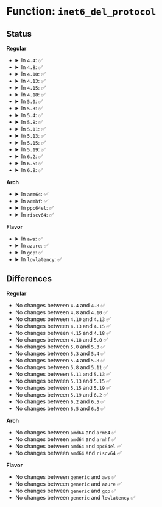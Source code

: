 # Function: <code>inet6_del_protocol</code>

## Status
<b>Regular</b>
<ul>
<li>
<details>
<summary>In <code>4.4</code>: ✅</summary>

```c
int inet6_del_protocol(const struct inet6_protocol *prot, unsigned char protocol);
```

**Collision:** Unique Global

**Inline:** No

**Transformation:** False

**Instances:**

```
In net/ipv6/protocol.c (ffffffff81800a10)
Location: net/ipv6/protocol.c:39
Inline: False
Direct callers:
  - net/ipv6/udp.c:udpv6_init
  - net/ipv6/udp.c:udpv6_exit
  - net/ipv6/udplite.c:udplitev6_init
  - net/ipv6/udplite.c:udplitev6_exit
  - net/ipv6/icmp.c:icmpv6_init
  - net/ipv6/icmp.c:icmpv6_cleanup
  - net/ipv6/reassembly.c:ipv6_frag_init
  - net/ipv6/reassembly.c:ipv6_frag_exit
  - net/ipv6/tcp_ipv6.c:tcpv6_init
  - net/ipv6/tcp_ipv6.c:tcpv6_exit
  - net/ipv6/exthdrs.c:ipv6_exthdrs_init
  - net/ipv6/exthdrs.c:ipv6_exthdrs_init
  - net/ipv6/exthdrs.c:ipv6_exthdrs_exit
  - net/ipv6/exthdrs.c:ipv6_exthdrs_exit
  - net/ipv6/exthdrs.c:ipv6_exthdrs_exit
  - net/ipv6/ip6mr.c:ip6_mr_cleanup
  - net/ipv6/xfrm6_protocol.c:xfrm6_protocol_deregister
```
**Symbols:**

```
ffffffff81800a10-ffffffff81800a49: inet6_del_protocol (STB_GLOBAL)
```
</details>
</li>
<li>
<details>
<summary>In <code>4.8</code>: ✅</summary>

```c
int inet6_del_protocol(const struct inet6_protocol *prot, unsigned char protocol);
```

**Collision:** Unique Global

**Inline:** No

**Transformation:** False

**Instances:**

```
In net/ipv6/protocol.c (ffffffff81872130)
Location: net/ipv6/protocol.c:39
Inline: False
Direct callers:
  - net/ipv6/udp.c:udpv6_exit
  - net/ipv6/udp.c:udpv6_init
  - net/ipv6/udplite.c:udplitev6_exit
  - net/ipv6/udplite.c:udplitev6_init
  - net/ipv6/icmp.c:icmpv6_cleanup
  - net/ipv6/icmp.c:icmpv6_init
  - net/ipv6/reassembly.c:ipv6_frag_exit
  - net/ipv6/reassembly.c:ipv6_frag_init
  - net/ipv6/tcp_ipv6.c:tcpv6_exit
  - net/ipv6/tcp_ipv6.c:tcpv6_init
  - net/ipv6/exthdrs.c:ipv6_exthdrs_exit
  - net/ipv6/exthdrs.c:ipv6_exthdrs_exit
  - net/ipv6/exthdrs.c:ipv6_exthdrs_exit
  - net/ipv6/exthdrs.c:ipv6_exthdrs_init
  - net/ipv6/exthdrs.c:ipv6_exthdrs_init
  - net/ipv6/ip6mr.c:ip6_mr_cleanup
  - net/ipv6/xfrm6_protocol.c:xfrm6_protocol_deregister
```
**Symbols:**

```
ffffffff81872130-ffffffff81872169: inet6_del_protocol (STB_GLOBAL)
```
</details>
</li>
<li>
<details>
<summary>In <code>4.10</code>: ✅</summary>

```c
int inet6_del_protocol(const struct inet6_protocol *prot, unsigned char protocol);
```

**Collision:** Unique Global

**Inline:** No

**Transformation:** False

**Instances:**

```
In net/ipv6/protocol.c (ffffffff818a6710)
Location: net/ipv6/protocol.c:39
Inline: False
Direct callers:
  - net/ipv6/udp.c:udpv6_exit
  - net/ipv6/udp.c:udpv6_init
  - net/ipv6/udplite.c:udplitev6_exit
  - net/ipv6/udplite.c:udplitev6_init
  - net/ipv6/icmp.c:icmpv6_cleanup
  - net/ipv6/icmp.c:icmpv6_init
  - net/ipv6/reassembly.c:ipv6_frag_exit
  - net/ipv6/reassembly.c:ipv6_frag_init
  - net/ipv6/tcp_ipv6.c:tcpv6_exit
  - net/ipv6/tcp_ipv6.c:tcpv6_init
  - net/ipv6/exthdrs.c:ipv6_exthdrs_exit
  - net/ipv6/exthdrs.c:ipv6_exthdrs_exit
  - net/ipv6/exthdrs.c:ipv6_exthdrs_exit
  - net/ipv6/exthdrs.c:ipv6_exthdrs_init
  - net/ipv6/exthdrs.c:ipv6_exthdrs_init
  - net/ipv6/ip6mr.c:ip6_mr_cleanup
  - net/ipv6/xfrm6_protocol.c:xfrm6_protocol_deregister
```
**Symbols:**

```
ffffffff818a6710-ffffffff818a6749: inet6_del_protocol (STB_GLOBAL)
```
</details>
</li>
<li>
<details>
<summary>In <code>4.13</code>: ✅</summary>

```c
int inet6_del_protocol(const struct inet6_protocol *prot, unsigned char protocol);
```

**Collision:** Unique Global

**Inline:** No

**Transformation:** False

**Instances:**

```
In net/ipv6/protocol.c (ffffffff818cd170)
Location: net/ipv6/protocol.c:39
Inline: False
Direct callers:
  - net/ipv6/udp.c:udpv6_exit
  - net/ipv6/udp.c:udpv6_init
  - net/ipv6/udplite.c:udplitev6_exit
  - net/ipv6/udplite.c:udplitev6_init
  - net/ipv6/icmp.c:icmpv6_cleanup
  - net/ipv6/icmp.c:icmpv6_init
  - net/ipv6/reassembly.c:ipv6_frag_exit
  - net/ipv6/reassembly.c:ipv6_frag_init
  - net/ipv6/tcp_ipv6.c:tcpv6_exit
  - net/ipv6/tcp_ipv6.c:tcpv6_init
  - net/ipv6/exthdrs.c:ipv6_exthdrs_exit
  - net/ipv6/exthdrs.c:ipv6_exthdrs_exit
  - net/ipv6/exthdrs.c:ipv6_exthdrs_exit
  - net/ipv6/exthdrs.c:ipv6_exthdrs_init
  - net/ipv6/exthdrs.c:ipv6_exthdrs_init
  - net/ipv6/ip6mr.c:ip6_mr_cleanup
  - net/ipv6/xfrm6_protocol.c:xfrm6_protocol_deregister
```
**Symbols:**

```
ffffffff818cd170-ffffffff818cd1a9: inet6_del_protocol (STB_GLOBAL)
```
</details>
</li>
<li>
<details>
<summary>In <code>4.15</code>: ✅</summary>

```c
int inet6_del_protocol(const struct inet6_protocol *prot, unsigned char protocol);
```

**Collision:** Unique Global

**Inline:** No

**Transformation:** False

**Instances:**

```
In net/ipv6/protocol.c (ffffffff81951f50)
Location: net/ipv6/protocol.c:39
Inline: False
Direct callers:
  - net/ipv6/udp.c:udpv6_exit
  - net/ipv6/udp.c:udpv6_init
  - net/ipv6/udplite.c:udplitev6_exit
  - net/ipv6/udplite.c:udplitev6_init
  - net/ipv6/icmp.c:icmpv6_cleanup
  - net/ipv6/icmp.c:icmpv6_init
  - net/ipv6/reassembly.c:ipv6_frag_exit
  - net/ipv6/reassembly.c:ipv6_frag_init
  - net/ipv6/tcp_ipv6.c:tcpv6_exit
  - net/ipv6/tcp_ipv6.c:tcpv6_init
  - net/ipv6/exthdrs.c:ipv6_exthdrs_exit
  - net/ipv6/exthdrs.c:ipv6_exthdrs_exit
  - net/ipv6/exthdrs.c:ipv6_exthdrs_exit
  - net/ipv6/exthdrs.c:ipv6_exthdrs_init
  - net/ipv6/exthdrs.c:ipv6_exthdrs_init
  - net/ipv6/ip6mr.c:ip6_mr_cleanup
  - net/ipv6/xfrm6_protocol.c:xfrm6_protocol_deregister
```
**Symbols:**

```
ffffffff81951f50-ffffffff81951f89: inet6_del_protocol (STB_GLOBAL)
```
</details>
</li>
<li>
<details>
<summary>In <code>4.18</code>: ✅</summary>

```c
int inet6_del_protocol(const struct inet6_protocol *prot, unsigned char protocol);
```

**Collision:** Unique Global

**Inline:** No

**Transformation:** False

**Instances:**

```
In net/ipv6/protocol.c (ffffffff819ab4d0)
Location: net/ipv6/protocol.c:39
Inline: False
Direct callers:
  - net/ipv6/udp.c:udpv6_exit
  - net/ipv6/udp.c:udpv6_init
  - net/ipv6/udplite.c:udplitev6_exit
  - net/ipv6/udplite.c:udplitev6_init
  - net/ipv6/icmp.c:icmpv6_cleanup
  - net/ipv6/icmp.c:icmpv6_init
  - net/ipv6/reassembly.c:ipv6_frag_exit
  - net/ipv6/reassembly.c:ipv6_frag_init
  - net/ipv6/tcp_ipv6.c:tcpv6_exit
  - net/ipv6/tcp_ipv6.c:tcpv6_init
  - net/ipv6/exthdrs.c:ipv6_exthdrs_exit
  - net/ipv6/exthdrs.c:ipv6_exthdrs_exit
  - net/ipv6/exthdrs.c:ipv6_exthdrs_exit
  - net/ipv6/exthdrs.c:ipv6_exthdrs_init
  - net/ipv6/exthdrs.c:ipv6_exthdrs_init
  - net/ipv6/ip6mr.c:ip6_mr_cleanup
  - net/ipv6/ip6mr.c:ip6_mr_init
  - net/ipv6/xfrm6_protocol.c:xfrm6_protocol_deregister
```
**Symbols:**

```
ffffffff819ab4d0-ffffffff819ab509: inet6_del_protocol (STB_GLOBAL)
```
</details>
</li>
<li>
<details>
<summary>In <code>5.0</code>: ✅</summary>

```c
int inet6_del_protocol(const struct inet6_protocol *prot, unsigned char protocol);
```

**Collision:** Unique Global

**Inline:** No

**Transformation:** False

**Instances:**

```
In net/ipv6/protocol.c (ffffffff819e1ff0)
Location: net/ipv6/protocol.c:39
Inline: False
Direct callers:
  - net/ipv6/udp.c:udpv6_exit
  - net/ipv6/udp.c:udpv6_init
  - net/ipv6/udplite.c:udplitev6_exit
  - net/ipv6/udplite.c:udplitev6_init
  - net/ipv6/icmp.c:icmpv6_cleanup
  - net/ipv6/icmp.c:icmpv6_init
  - net/ipv6/reassembly.c:ipv6_frag_exit
  - net/ipv6/reassembly.c:ipv6_frag_init
  - net/ipv6/tcp_ipv6.c:tcpv6_exit
  - net/ipv6/tcp_ipv6.c:tcpv6_init
  - net/ipv6/exthdrs.c:ipv6_exthdrs_exit
  - net/ipv6/exthdrs.c:ipv6_exthdrs_exit
  - net/ipv6/exthdrs.c:ipv6_exthdrs_exit
  - net/ipv6/exthdrs.c:ipv6_exthdrs_init
  - net/ipv6/exthdrs.c:ipv6_exthdrs_init
  - net/ipv6/ip6mr.c:ip6_mr_cleanup
  - net/ipv6/ip6mr.c:ip6_mr_init
  - net/ipv6/xfrm6_protocol.c:xfrm6_protocol_deregister
```
**Symbols:**

```
ffffffff819e1ff0-ffffffff819e2029: inet6_del_protocol (STB_GLOBAL)
```
</details>
</li>
<li>
<details>
<summary>In <code>5.3</code>: ✅</summary>

```c
int inet6_del_protocol(const struct inet6_protocol *prot, unsigned char protocol);
```

**Collision:** Unique Global

**Inline:** No

**Transformation:** False

**Instances:**

```
In net/ipv6/protocol.c (ffffffff81a50c80)
Location: net/ipv6/protocol.c:35
Inline: False
Direct callers:
  - net/ipv6/udp.c:udpv6_exit
  - net/ipv6/udp.c:udpv6_init
  - net/ipv6/udplite.c:udplitev6_exit
  - net/ipv6/udplite.c:udplitev6_init
  - net/ipv6/icmp.c:icmpv6_cleanup
  - net/ipv6/icmp.c:icmpv6_init
  - net/ipv6/reassembly.c:ipv6_frag_exit
  - net/ipv6/reassembly.c:ipv6_frag_init
  - net/ipv6/tcp_ipv6.c:tcpv6_exit
  - net/ipv6/tcp_ipv6.c:tcpv6_init
  - net/ipv6/exthdrs.c:ipv6_exthdrs_exit
  - net/ipv6/exthdrs.c:ipv6_exthdrs_exit
  - net/ipv6/exthdrs.c:ipv6_exthdrs_exit
  - net/ipv6/exthdrs.c:ipv6_exthdrs_init
  - net/ipv6/exthdrs.c:ipv6_exthdrs_init
  - net/ipv6/ip6mr.c:ip6_mr_cleanup
  - net/ipv6/ip6mr.c:ip6_mr_init
  - net/ipv6/xfrm6_protocol.c:xfrm6_protocol_deregister
```
**Symbols:**

```
ffffffff81a50c80-ffffffff81a50cb9: inet6_del_protocol (STB_GLOBAL)
```
</details>
</li>
<li>
<details>
<summary>In <code>5.4</code>: ✅</summary>

```c
int inet6_del_protocol(const struct inet6_protocol *prot, unsigned char protocol);
```

**Collision:** Unique Global

**Inline:** No

**Transformation:** False

**Instances:**

```
In net/ipv6/protocol.c (ffffffff81a878a0)
Location: net/ipv6/protocol.c:35
Inline: False
Direct callers:
  - net/ipv6/udp.c:udpv6_exit
  - net/ipv6/udp.c:udpv6_init
  - net/ipv6/udplite.c:udplitev6_exit
  - net/ipv6/udplite.c:udplitev6_init
  - net/ipv6/icmp.c:icmpv6_cleanup
  - net/ipv6/icmp.c:icmpv6_init
  - net/ipv6/reassembly.c:ipv6_frag_exit
  - net/ipv6/reassembly.c:ipv6_frag_init
  - net/ipv6/tcp_ipv6.c:tcpv6_exit
  - net/ipv6/tcp_ipv6.c:tcpv6_init
  - net/ipv6/exthdrs.c:ipv6_exthdrs_exit
  - net/ipv6/exthdrs.c:ipv6_exthdrs_exit
  - net/ipv6/exthdrs.c:ipv6_exthdrs_exit
  - net/ipv6/exthdrs.c:ipv6_exthdrs_init
  - net/ipv6/exthdrs.c:ipv6_exthdrs_init
  - net/ipv6/ip6mr.c:ip6_mr_cleanup
  - net/ipv6/ip6mr.c:ip6_mr_init
  - net/ipv6/xfrm6_protocol.c:xfrm6_protocol_deregister
```
**Symbols:**

```
ffffffff81a878a0-ffffffff81a878d9: inet6_del_protocol (STB_GLOBAL)
```
</details>
</li>
<li>
<details>
<summary>In <code>5.8</code>: ✅</summary>

```c
int inet6_del_protocol(const struct inet6_protocol *prot, unsigned char protocol);
```

**Collision:** Unique Global

**Inline:** No

**Transformation:** False

**Instances:**

```
In net/ipv6/protocol.c (ffffffff81b82d60)
Location: net/ipv6/protocol.c:35
Inline: False
Direct callers:
  - net/ipv6/udp.c:udpv6_exit
  - net/ipv6/udp.c:udpv6_init
  - net/ipv6/udplite.c:udplitev6_exit
  - net/ipv6/udplite.c:udplitev6_init
  - net/ipv6/icmp.c:icmpv6_cleanup
  - net/ipv6/icmp.c:icmpv6_init
  - net/ipv6/reassembly.c:ipv6_frag_exit
  - net/ipv6/reassembly.c:ipv6_frag_init
  - net/ipv6/tcp_ipv6.c:tcpv6_exit
  - net/ipv6/tcp_ipv6.c:tcpv6_init
  - net/ipv6/exthdrs.c:ipv6_exthdrs_exit
  - net/ipv6/exthdrs.c:ipv6_exthdrs_exit
  - net/ipv6/exthdrs.c:ipv6_exthdrs_exit
  - net/ipv6/exthdrs.c:ipv6_exthdrs_init
  - net/ipv6/exthdrs.c:ipv6_exthdrs_init
  - net/ipv6/ip6mr.c:ip6_mr_cleanup
  - net/ipv6/ip6mr.c:ip6_mr_init
  - net/ipv6/xfrm6_protocol.c:xfrm6_protocol_deregister
```
**Symbols:**

```
ffffffff81b82d60-ffffffff81b82d99: inet6_del_protocol (STB_GLOBAL)
```
</details>
</li>
<li>
<details>
<summary>In <code>5.11</code>: ✅</summary>

```c
int inet6_del_protocol(const struct inet6_protocol *prot, unsigned char protocol);
```

**Collision:** Unique Global

**Inline:** No

**Transformation:** False

**Instances:**

```
In net/ipv6/protocol.c (ffffffff81b923e0)
Location: net/ipv6/protocol.c:35
Inline: False
Direct callers:
  - net/ipv6/udp.c:udpv6_exit
  - net/ipv6/udp.c:udpv6_init
  - net/ipv6/udplite.c:udplitev6_exit
  - net/ipv6/udplite.c:udplitev6_init
  - net/ipv6/icmp.c:icmpv6_cleanup
  - net/ipv6/reassembly.c:ipv6_frag_exit
  - net/ipv6/reassembly.c:ipv6_frag_init
  - net/ipv6/tcp_ipv6.c:tcpv6_exit
  - net/ipv6/tcp_ipv6.c:tcpv6_init
  - net/ipv6/exthdrs.c:ipv6_exthdrs_exit
  - net/ipv6/exthdrs.c:ipv6_exthdrs_exit
  - net/ipv6/exthdrs.c:ipv6_exthdrs_exit
  - net/ipv6/exthdrs.c:ipv6_exthdrs_init
  - net/ipv6/exthdrs.c:ipv6_exthdrs_init
  - net/ipv6/ip6mr.c:ip6_mr_cleanup
  - net/ipv6/ip6mr.c:ip6_mr_init
  - net/ipv6/xfrm6_protocol.c:xfrm6_protocol_deregister
```
**Symbols:**

```
ffffffff81b923e0-ffffffff81b92419: inet6_del_protocol (STB_GLOBAL)
```
</details>
</li>
<li>
<details>
<summary>In <code>5.13</code>: ✅</summary>

```c
int inet6_del_protocol(const struct inet6_protocol *prot, unsigned char protocol);
```

**Collision:** Unique Global

**Inline:** No

**Transformation:** False

**Instances:**

```
In net/ipv6/protocol.c (ffffffff81b81530)
Location: net/ipv6/protocol.c:35
Inline: False
Direct callers:
  - net/ipv6/udp.c:udpv6_exit
  - net/ipv6/udp.c:udpv6_init
  - net/ipv6/udplite.c:udplitev6_exit
  - net/ipv6/udplite.c:udplitev6_init
  - net/ipv6/icmp.c:icmpv6_cleanup
  - net/ipv6/reassembly.c:ipv6_frag_exit
  - net/ipv6/reassembly.c:ipv6_frag_init
  - net/ipv6/tcp_ipv6.c:tcpv6_exit
  - net/ipv6/tcp_ipv6.c:tcpv6_init
  - net/ipv6/exthdrs.c:ipv6_exthdrs_exit
  - net/ipv6/exthdrs.c:ipv6_exthdrs_exit
  - net/ipv6/exthdrs.c:ipv6_exthdrs_exit
  - net/ipv6/exthdrs.c:ipv6_exthdrs_init
  - net/ipv6/exthdrs.c:ipv6_exthdrs_init
  - net/ipv6/ip6mr.c:ip6_mr_cleanup
  - net/ipv6/ip6mr.c:ip6_mr_init
  - net/ipv6/xfrm6_protocol.c:xfrm6_protocol_deregister
```
**Symbols:**

```
ffffffff81b81530-ffffffff81b81569: inet6_del_protocol (STB_GLOBAL)
```
</details>
</li>
<li>
<details>
<summary>In <code>5.15</code>: ✅</summary>

```c
int inet6_del_protocol(const struct inet6_protocol *prot, unsigned char protocol);
```

**Collision:** Unique Global

**Inline:** No

**Transformation:** False

**Instances:**

```
In net/ipv6/protocol.c (ffffffff81c4d550)
Location: net/ipv6/protocol.c:35
Inline: False
Direct callers:
  - net/ipv6/udp.c:udpv6_exit
  - net/ipv6/udp.c:udpv6_init
  - net/ipv6/udplite.c:udplitev6_exit
  - net/ipv6/udplite.c:udplitev6_init
  - net/ipv6/icmp.c:icmpv6_cleanup
  - net/ipv6/reassembly.c:ipv6_frag_exit
  - net/ipv6/reassembly.c:ipv6_frag_init
  - net/ipv6/tcp_ipv6.c:tcpv6_exit
  - net/ipv6/tcp_ipv6.c:tcpv6_init
  - net/ipv6/exthdrs.c:ipv6_exthdrs_exit
  - net/ipv6/exthdrs.c:ipv6_exthdrs_exit
  - net/ipv6/exthdrs.c:ipv6_exthdrs_exit
  - net/ipv6/exthdrs.c:ipv6_exthdrs_init
  - net/ipv6/exthdrs.c:ipv6_exthdrs_init
  - net/ipv6/ip6mr.c:ip6_mr_cleanup
  - net/ipv6/ip6mr.c:ip6_mr_init
  - net/ipv6/xfrm6_protocol.c:xfrm6_protocol_deregister
```
**Symbols:**

```
ffffffff81c4d550-ffffffff81c4d589: inet6_del_protocol (STB_GLOBAL)
```
</details>
</li>
<li>
<details>
<summary>In <code>5.19</code>: ✅</summary>

```c
int inet6_del_protocol(const struct inet6_protocol *prot, unsigned char protocol);
```

**Collision:** Unique Global

**Inline:** No

**Transformation:** False

**Instances:**

```
In net/ipv6/protocol.c (ffffffff81dedae0)
Location: net/ipv6/protocol.c:35
Inline: False
Direct callers:
  - net/ipv6/udp.c:udpv6_exit
  - net/ipv6/udp.c:udpv6_init
  - net/ipv6/udplite.c:udplitev6_exit
  - net/ipv6/udplite.c:udplitev6_init
  - net/ipv6/icmp.c:icmpv6_cleanup
  - net/ipv6/reassembly.c:ipv6_frag_exit
  - net/ipv6/reassembly.c:ipv6_frag_init
  - net/ipv6/tcp_ipv6.c:tcpv6_exit
  - net/ipv6/tcp_ipv6.c:tcpv6_init
  - net/ipv6/exthdrs.c:ipv6_exthdrs_exit
  - net/ipv6/exthdrs.c:ipv6_exthdrs_exit
  - net/ipv6/exthdrs.c:ipv6_exthdrs_exit
  - net/ipv6/exthdrs.c:ipv6_exthdrs_init
  - net/ipv6/exthdrs.c:ipv6_exthdrs_init
  - net/ipv6/ip6mr.c:ip6_mr_cleanup
  - net/ipv6/ip6mr.c:ip6_mr_init
  - net/ipv6/xfrm6_protocol.c:xfrm6_protocol_deregister
```
**Symbols:**

```
ffffffff81dedae0-ffffffff81dedb23: inet6_del_protocol (STB_GLOBAL)
```
</details>
</li>
<li>
<details>
<summary>In <code>6.2</code>: ✅</summary>

```c
int inet6_del_protocol(const struct inet6_protocol *prot, unsigned char protocol);
```

**Collision:** Unique Global

**Inline:** No

**Transformation:** False

**Instances:**

```
In net/ipv6/protocol.c (ffffffff81fc19e0)
Location: net/ipv6/protocol.c:35
Inline: False
Direct callers:
  - net/ipv6/udp.c:udpv6_exit
  - net/ipv6/udp.c:udpv6_init
  - net/ipv6/udplite.c:udplitev6_exit
  - net/ipv6/udplite.c:udplitev6_init
  - net/ipv6/icmp.c:icmpv6_cleanup
  - net/ipv6/reassembly.c:ipv6_frag_exit
  - net/ipv6/reassembly.c:ipv6_frag_init
  - net/ipv6/tcp_ipv6.c:tcpv6_exit
  - net/ipv6/tcp_ipv6.c:tcpv6_init
  - net/ipv6/exthdrs.c:ipv6_exthdrs_exit
  - net/ipv6/exthdrs.c:ipv6_exthdrs_exit
  - net/ipv6/exthdrs.c:ipv6_exthdrs_exit
  - net/ipv6/exthdrs.c:ipv6_exthdrs_init
  - net/ipv6/exthdrs.c:ipv6_exthdrs_init
  - net/ipv6/ip6mr.c:ip6_mr_cleanup
  - net/ipv6/ip6mr.c:ip6_mr_init
  - net/ipv6/xfrm6_protocol.c:xfrm6_protocol_deregister
```
**Symbols:**

```
ffffffff81fc19e0-ffffffff81fc1a23: inet6_del_protocol (STB_GLOBAL)
```
</details>
</li>
<li>
<details>
<summary>In <code>6.5</code>: ✅</summary>

```c
int inet6_del_protocol(const struct inet6_protocol *prot, unsigned char protocol);
```

**Collision:** Unique Global

**Inline:** No

**Transformation:** False

**Instances:**

```
In net/ipv6/protocol.c (ffffffff82022960)
Location: net/ipv6/protocol.c:35
Inline: False
Direct callers:
  - net/ipv6/udp.c:udpv6_exit
  - net/ipv6/udp.c:udpv6_init
  - net/ipv6/udplite.c:udplitev6_exit
  - net/ipv6/udplite.c:udplitev6_init
  - net/ipv6/icmp.c:icmpv6_cleanup
  - net/ipv6/reassembly.c:ipv6_frag_exit
  - net/ipv6/reassembly.c:ipv6_frag_init
  - net/ipv6/tcp_ipv6.c:tcpv6_exit
  - net/ipv6/tcp_ipv6.c:tcpv6_init
  - net/ipv6/exthdrs.c:ipv6_exthdrs_exit
  - net/ipv6/exthdrs.c:ipv6_exthdrs_exit
  - net/ipv6/exthdrs.c:ipv6_exthdrs_exit
  - net/ipv6/exthdrs.c:ipv6_exthdrs_init
  - net/ipv6/exthdrs.c:ipv6_exthdrs_init
  - net/ipv6/ip6mr.c:ip6_mr_cleanup
  - net/ipv6/ip6mr.c:ip6_mr_init
```
**Symbols:**

```
ffffffff82022960-ffffffff820229a3: inet6_del_protocol (STB_GLOBAL)
```
</details>
</li>
<li>
<details>
<summary>In <code>6.8</code>: ✅</summary>

```c
int inet6_del_protocol(const struct inet6_protocol *prot, unsigned char protocol);
```

**Collision:** Unique Global

**Inline:** No

**Transformation:** False

**Instances:**

```
In net/ipv6/protocol.c (ffffffff820f1a80)
Location: net/ipv6/protocol.c:35
Inline: False
Direct callers:
  - net/ipv6/udp.c:udpv6_exit
  - net/ipv6/udp.c:udpv6_init
  - net/ipv6/udplite.c:udplitev6_exit
  - net/ipv6/udplite.c:udplitev6_init
  - net/ipv6/icmp.c:icmpv6_cleanup
  - net/ipv6/reassembly.c:ipv6_frag_exit
  - net/ipv6/reassembly.c:ipv6_frag_init
  - net/ipv6/tcp_ipv6.c:tcpv6_exit
  - net/ipv6/tcp_ipv6.c:tcpv6_init
  - net/ipv6/exthdrs.c:ipv6_exthdrs_exit
  - net/ipv6/exthdrs.c:ipv6_exthdrs_exit
  - net/ipv6/exthdrs.c:ipv6_exthdrs_exit
  - net/ipv6/exthdrs.c:ipv6_exthdrs_init
  - net/ipv6/exthdrs.c:ipv6_exthdrs_init
  - net/ipv6/ip6mr.c:ip6_mr_cleanup
  - net/ipv6/ip6mr.c:ip6_mr_init
```
**Symbols:**

```
ffffffff820f1a80-ffffffff820f1ac3: inet6_del_protocol (STB_GLOBAL)
```
</details>
</li>
</ul>
<b>Arch</b>
<ul>
<li>
<details>
<summary>In <code>arm64</code>: ✅</summary>

```c
int inet6_del_protocol(const struct inet6_protocol *prot, unsigned char protocol);
```

**Collision:** Unique Global

**Inline:** No

**Transformation:** False

**Instances:**

```
In net/ipv6/protocol.c (ffff800010d54168)
Location: net/ipv6/protocol.c:35
Inline: False
Direct callers:
  - net/ipv6/udp.c:udpv6_exit
  - net/ipv6/udp.c:udpv6_init
  - net/ipv6/udplite.c:udplitev6_exit
  - net/ipv6/udplite.c:udplitev6_init
  - net/ipv6/icmp.c:icmpv6_cleanup
  - net/ipv6/icmp.c:icmpv6_init
  - net/ipv6/reassembly.c:ipv6_frag_exit
  - net/ipv6/reassembly.c:ipv6_frag_init
  - net/ipv6/tcp_ipv6.c:tcpv6_exit
  - net/ipv6/tcp_ipv6.c:tcpv6_init
  - net/ipv6/exthdrs.c:ipv6_exthdrs_exit
  - net/ipv6/exthdrs.c:ipv6_exthdrs_exit
  - net/ipv6/exthdrs.c:ipv6_exthdrs_exit
  - net/ipv6/exthdrs.c:ipv6_exthdrs_init
  - net/ipv6/exthdrs.c:ipv6_exthdrs_init
  - net/ipv6/ip6mr.c:ip6_mr_cleanup
  - net/ipv6/ip6mr.c:ip6_mr_init
```
**Symbols:**

```
ffff800010d54168-ffff800010d541ec: inet6_del_protocol (STB_GLOBAL)
```
</details>
</li>
<li>
<details>
<summary>In <code>armhf</code>: ✅</summary>

```c
int inet6_del_protocol(const struct inet6_protocol *prot, unsigned char protocol);
```

**Collision:** Unique Global

**Inline:** No

**Transformation:** False

**Instances:**

```
In net/ipv6/protocol.c (c0e548ec)
Location: net/ipv6/protocol.c:35
Inline: False
Direct callers:
  - net/ipv6/udp.c:udpv6_exit
  - net/ipv6/udp.c:udpv6_init
  - net/ipv6/udplite.c:udplitev6_exit
  - net/ipv6/udplite.c:udplitev6_init
  - net/ipv6/icmp.c:icmpv6_cleanup
  - net/ipv6/icmp.c:icmpv6_init
  - net/ipv6/reassembly.c:ipv6_frag_exit
  - net/ipv6/reassembly.c:ipv6_frag_init
  - net/ipv6/tcp_ipv6.c:tcpv6_exit
  - net/ipv6/tcp_ipv6.c:tcpv6_init
  - net/ipv6/exthdrs.c:ipv6_exthdrs_exit
  - net/ipv6/exthdrs.c:ipv6_exthdrs_exit
  - net/ipv6/exthdrs.c:ipv6_exthdrs_exit
  - net/ipv6/exthdrs.c:ipv6_exthdrs_init
  - net/ipv6/exthdrs.c:ipv6_exthdrs_init
  - net/ipv6/ip6mr.c:ip6_mr_cleanup
  - net/ipv6/ip6mr.c:ip6_mr_init
```
**Symbols:**

```
c0e548ec-c0e54948: inet6_del_protocol (STB_GLOBAL)
```
</details>
</li>
<li>
<details>
<summary>In <code>ppc64el</code>: ✅</summary>

```c
int inet6_del_protocol(const struct inet6_protocol *prot, unsigned char protocol);
```

**Collision:** Unique Global

**Inline:** No

**Transformation:** False

**Instances:**

```
In net/ipv6/protocol.c (c000000000e8ccb0)
Location: net/ipv6/protocol.c:35
Inline: False
Direct callers:
  - net/ipv6/udp.c:udpv6_exit
  - net/ipv6/udp.c:udpv6_init
  - net/ipv6/udplite.c:udplitev6_exit
  - net/ipv6/udplite.c:udplitev6_init
  - net/ipv6/icmp.c:icmpv6_cleanup
  - net/ipv6/icmp.c:icmpv6_init
  - net/ipv6/reassembly.c:ipv6_frag_exit
  - net/ipv6/reassembly.c:ipv6_frag_init
  - net/ipv6/tcp_ipv6.c:tcpv6_exit
  - net/ipv6/tcp_ipv6.c:tcpv6_init
  - net/ipv6/exthdrs.c:ipv6_exthdrs_exit
  - net/ipv6/exthdrs.c:ipv6_exthdrs_exit
  - net/ipv6/exthdrs.c:ipv6_exthdrs_exit
  - net/ipv6/exthdrs.c:ipv6_exthdrs_init
  - net/ipv6/exthdrs.c:ipv6_exthdrs_init
  - net/ipv6/ip6mr.c:ip6_mr_cleanup
  - net/ipv6/ip6mr.c:ip6_mr_init
```
**Symbols:**

```
c000000000e8ccb0-c000000000e8cd34: inet6_del_protocol (STB_GLOBAL)
```
</details>
</li>
<li>
<details>
<summary>In <code>riscv64</code>: ✅</summary>

```c
int inet6_del_protocol(const struct inet6_protocol *prot, unsigned char protocol);
```

**Collision:** Unique Global

**Inline:** No

**Transformation:** False

**Instances:**

```
In net/ipv6/protocol.c (ffffffe00088bd12)
Location: net/ipv6/protocol.c:35
Inline: False
Direct callers:
  - net/ipv6/udp.c:udpv6_exit
  - net/ipv6/udp.c:udpv6_init
  - net/ipv6/udplite.c:udplitev6_exit
  - net/ipv6/udplite.c:udplitev6_init
  - net/ipv6/icmp.c:icmpv6_cleanup
  - net/ipv6/icmp.c:icmpv6_init
  - net/ipv6/reassembly.c:ipv6_frag_exit
  - net/ipv6/reassembly.c:ipv6_frag_init
  - net/ipv6/tcp_ipv6.c:tcpv6_exit
  - net/ipv6/tcp_ipv6.c:tcpv6_init
  - net/ipv6/exthdrs.c:ipv6_exthdrs_exit
  - net/ipv6/exthdrs.c:ipv6_exthdrs_exit
  - net/ipv6/exthdrs.c:ipv6_exthdrs_exit
  - net/ipv6/exthdrs.c:ipv6_exthdrs_init
  - net/ipv6/exthdrs.c:ipv6_exthdrs_init
  - net/ipv6/ip6mr.c:ip6_mr_cleanup
  - net/ipv6/ip6mr.c:ip6_mr_init
```
**Symbols:**

```
ffffffe00088bd12-ffffffe00088bd6c: inet6_del_protocol (STB_GLOBAL)
```
</details>
</li>
</ul>
<b>Flavor</b>
<ul>
<li>
<details>
<summary>In <code>aws</code>: ✅</summary>

```c
int inet6_del_protocol(const struct inet6_protocol *prot, unsigned char protocol);
```

**Collision:** Unique Global

**Inline:** No

**Transformation:** False

**Instances:**

```
In net/ipv6/protocol.c (ffffffff81a26f30)
Location: net/ipv6/protocol.c:35
Inline: False
Direct callers:
  - net/ipv6/udp.c:udpv6_exit
  - net/ipv6/udp.c:udpv6_init
  - net/ipv6/udplite.c:udplitev6_exit
  - net/ipv6/udplite.c:udplitev6_init
  - net/ipv6/icmp.c:icmpv6_cleanup
  - net/ipv6/icmp.c:icmpv6_init
  - net/ipv6/reassembly.c:ipv6_frag_exit
  - net/ipv6/reassembly.c:ipv6_frag_init
  - net/ipv6/tcp_ipv6.c:tcpv6_exit
  - net/ipv6/tcp_ipv6.c:tcpv6_init
  - net/ipv6/exthdrs.c:ipv6_exthdrs_exit
  - net/ipv6/exthdrs.c:ipv6_exthdrs_exit
  - net/ipv6/exthdrs.c:ipv6_exthdrs_exit
  - net/ipv6/exthdrs.c:ipv6_exthdrs_init
  - net/ipv6/exthdrs.c:ipv6_exthdrs_init
  - net/ipv6/ip6mr.c:ip6_mr_cleanup
  - net/ipv6/ip6mr.c:ip6_mr_init
  - net/ipv6/xfrm6_protocol.c:xfrm6_protocol_deregister
```
**Symbols:**

```
ffffffff81a26f30-ffffffff81a26f69: inet6_del_protocol (STB_GLOBAL)
```
</details>
</li>
<li>
<details>
<summary>In <code>azure</code>: ✅</summary>

```c
int inet6_del_protocol(const struct inet6_protocol *prot, unsigned char protocol);
```

**Collision:** Unique Global

**Inline:** No

**Transformation:** False

**Instances:**

```
In net/ipv6/protocol.c (ffffffff819e3cf0)
Location: net/ipv6/protocol.c:35
Inline: False
Direct callers:
  - net/ipv6/udp.c:udpv6_exit
  - net/ipv6/udp.c:udpv6_init
  - net/ipv6/udplite.c:udplitev6_exit
  - net/ipv6/udplite.c:udplitev6_init
  - net/ipv6/icmp.c:icmpv6_cleanup
  - net/ipv6/icmp.c:icmpv6_init
  - net/ipv6/reassembly.c:ipv6_frag_exit
  - net/ipv6/reassembly.c:ipv6_frag_init
  - net/ipv6/tcp_ipv6.c:tcpv6_exit
  - net/ipv6/tcp_ipv6.c:tcpv6_init
  - net/ipv6/exthdrs.c:ipv6_exthdrs_exit
  - net/ipv6/exthdrs.c:ipv6_exthdrs_exit
  - net/ipv6/exthdrs.c:ipv6_exthdrs_exit
  - net/ipv6/exthdrs.c:ipv6_exthdrs_init
  - net/ipv6/exthdrs.c:ipv6_exthdrs_init
  - net/ipv6/ip6mr.c:ip6_mr_cleanup
  - net/ipv6/ip6mr.c:ip6_mr_init
  - net/ipv6/xfrm6_protocol.c:xfrm6_protocol_deregister
```
**Symbols:**

```
ffffffff819e3cf0-ffffffff819e3d29: inet6_del_protocol (STB_GLOBAL)
```
</details>
</li>
<li>
<details>
<summary>In <code>gcp</code>: ✅</summary>

```c
int inet6_del_protocol(const struct inet6_protocol *prot, unsigned char protocol);
```

**Collision:** Unique Global

**Inline:** No

**Transformation:** False

**Instances:**

```
In net/ipv6/protocol.c (ffffffff81a92ae0)
Location: net/ipv6/protocol.c:35
Inline: False
Direct callers:
  - net/ipv6/udp.c:udpv6_exit
  - net/ipv6/udp.c:udpv6_init
  - net/ipv6/udplite.c:udplitev6_exit
  - net/ipv6/udplite.c:udplitev6_init
  - net/ipv6/icmp.c:icmpv6_cleanup
  - net/ipv6/icmp.c:icmpv6_init
  - net/ipv6/reassembly.c:ipv6_frag_exit
  - net/ipv6/reassembly.c:ipv6_frag_init
  - net/ipv6/tcp_ipv6.c:tcpv6_exit
  - net/ipv6/tcp_ipv6.c:tcpv6_init
  - net/ipv6/exthdrs.c:ipv6_exthdrs_exit
  - net/ipv6/exthdrs.c:ipv6_exthdrs_exit
  - net/ipv6/exthdrs.c:ipv6_exthdrs_exit
  - net/ipv6/exthdrs.c:ipv6_exthdrs_init
  - net/ipv6/exthdrs.c:ipv6_exthdrs_init
  - net/ipv6/ip6mr.c:ip6_mr_cleanup
  - net/ipv6/ip6mr.c:ip6_mr_init
  - net/ipv6/xfrm6_protocol.c:xfrm6_protocol_deregister
```
**Symbols:**

```
ffffffff81a92ae0-ffffffff81a92b19: inet6_del_protocol (STB_GLOBAL)
```
</details>
</li>
<li>
<details>
<summary>In <code>lowlatency</code>: ✅</summary>

```c
int inet6_del_protocol(const struct inet6_protocol *prot, unsigned char protocol);
```

**Collision:** Unique Global

**Inline:** No

**Transformation:** False

**Instances:**

```
In net/ipv6/protocol.c (ffffffff81a9ebe0)
Location: net/ipv6/protocol.c:35
Inline: False
Direct callers:
  - net/ipv6/udp.c:udpv6_exit
  - net/ipv6/udp.c:udpv6_init
  - net/ipv6/udplite.c:udplitev6_exit
  - net/ipv6/udplite.c:udplitev6_init
  - net/ipv6/icmp.c:icmpv6_cleanup
  - net/ipv6/icmp.c:icmpv6_init
  - net/ipv6/reassembly.c:ipv6_frag_exit
  - net/ipv6/reassembly.c:ipv6_frag_init
  - net/ipv6/tcp_ipv6.c:tcpv6_exit
  - net/ipv6/tcp_ipv6.c:tcpv6_init
  - net/ipv6/exthdrs.c:ipv6_exthdrs_exit
  - net/ipv6/exthdrs.c:ipv6_exthdrs_exit
  - net/ipv6/exthdrs.c:ipv6_exthdrs_exit
  - net/ipv6/exthdrs.c:ipv6_exthdrs_init
  - net/ipv6/exthdrs.c:ipv6_exthdrs_init
  - net/ipv6/ip6mr.c:ip6_mr_cleanup
  - net/ipv6/ip6mr.c:ip6_mr_init
  - net/ipv6/xfrm6_protocol.c:xfrm6_protocol_deregister
```
**Symbols:**

```
ffffffff81a9ebe0-ffffffff81a9ec19: inet6_del_protocol (STB_GLOBAL)
```
</details>
</li>
</ul>

## Differences
<b>Regular</b>
<ul>
<li>
No changes between <code>4.4</code> and <code>4.8</code> ✅
</li>
<li>
No changes between <code>4.8</code> and <code>4.10</code> ✅
</li>
<li>
No changes between <code>4.10</code> and <code>4.13</code> ✅
</li>
<li>
No changes between <code>4.13</code> and <code>4.15</code> ✅
</li>
<li>
No changes between <code>4.15</code> and <code>4.18</code> ✅
</li>
<li>
No changes between <code>4.18</code> and <code>5.0</code> ✅
</li>
<li>
No changes between <code>5.0</code> and <code>5.3</code> ✅
</li>
<li>
No changes between <code>5.3</code> and <code>5.4</code> ✅
</li>
<li>
No changes between <code>5.4</code> and <code>5.8</code> ✅
</li>
<li>
No changes between <code>5.8</code> and <code>5.11</code> ✅
</li>
<li>
No changes between <code>5.11</code> and <code>5.13</code> ✅
</li>
<li>
No changes between <code>5.13</code> and <code>5.15</code> ✅
</li>
<li>
No changes between <code>5.15</code> and <code>5.19</code> ✅
</li>
<li>
No changes between <code>5.19</code> and <code>6.2</code> ✅
</li>
<li>
No changes between <code>6.2</code> and <code>6.5</code> ✅
</li>
<li>
No changes between <code>6.5</code> and <code>6.8</code> ✅
</li>
</ul>
<b>Arch</b>
<ul>
<li>
No changes between <code>amd64</code> and <code>arm64</code> ✅
</li>
<li>
No changes between <code>amd64</code> and <code>armhf</code> ✅
</li>
<li>
No changes between <code>amd64</code> and <code>ppc64el</code> ✅
</li>
<li>
No changes between <code>amd64</code> and <code>riscv64</code> ✅
</li>
</ul>
<b>Flavor</b>
<ul>
<li>
No changes between <code>generic</code> and <code>aws</code> ✅
</li>
<li>
No changes between <code>generic</code> and <code>azure</code> ✅
</li>
<li>
No changes between <code>generic</code> and <code>gcp</code> ✅
</li>
<li>
No changes between <code>generic</code> and <code>lowlatency</code> ✅
</li>
</ul>
